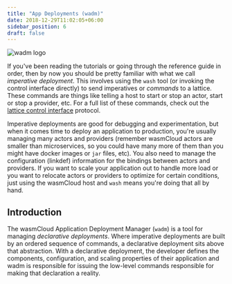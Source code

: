```yaml
---
title: "App Deployments (wadm)"
date: 2018-12-29T11:02:05+06:00
sidebar_position: 6
draft: false
---
```


![wadm logo](https://raw.githubusercontent.com/wasmCloud/wadm/main/wadm.png)

If you've been reading the tutorials or going through the reference guide in order, then by now you should be pretty familiar with what we call _imperative deployment_. This involves using the `wash` tool (or invoking the control interface directly) to send imperatives or _commands_ to a lattice. These commands are things like telling a host to start or stop an actor, start or stop a provider, etc. For a full list of these commands, check out the [lattice control interface](../lattice-protocols/control-interface) protocol.

Imperative deployments are good for debugging and experimentation, but when it comes time to deploy an application to production, you're usually managing many actors and providers (remember wasmCloud actors are smaller than microservices, so you could have many more of them than you might have docker images or `jar` files, etc). You also need to manage the configuration (linkdef) information for the bindings between actors and providers. If you want to scale your application out to handle more load or you want to relocate actors or providers to optimize for certain conditions, just using the wasmCloud host and `wash` means you're doing that all by hand.

## Introduction

The wasmCloud Application Deployment Manager (`wadm`) is a tool for managing _declarative deployments_. Where imperative deployments are built by an ordered sequence of commands, a declarative deployment sits above that abstraction. With a declarative deployment, the developer defines the components, configuration, and scaling properties of their application and wadm is responsible for issuing the low-level commands responsible for making that declaration a reality.
